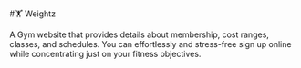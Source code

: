 #🏋️ Weightz

A Gym website that provides details about membership, cost ranges, classes, and schedules. You can effortlessly and stress-free sign up online while concentrating just on your fitness objectives.
